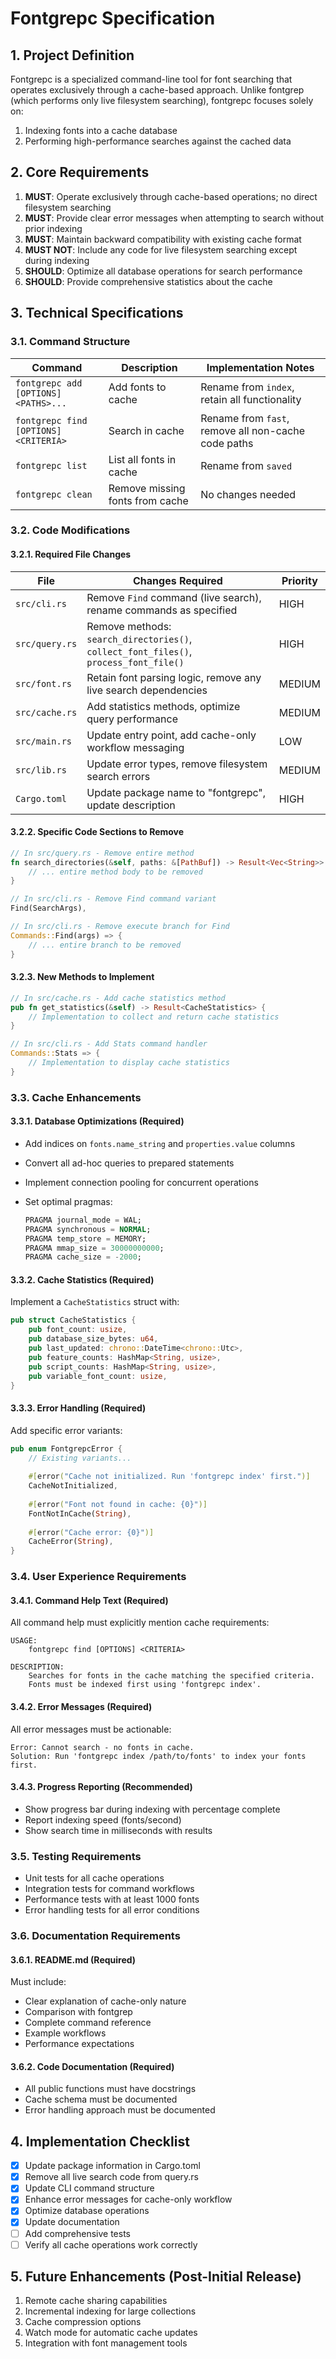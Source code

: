 # Fontgrepc Specification

## 1. Project Definition

Fontgrepc is a specialized command-line tool for font searching that operates exclusively through a cache-based approach. Unlike fontgrep (which performs only live filesystem searching), fontgrepc focuses solely on:

1. Indexing fonts into a cache database
2. Performing high-performance searches against the cached data

## 2. Core Requirements

1. **MUST**: Operate exclusively through cache-based operations; no direct filesystem searching
2. **MUST**: Provide clear error messages when attempting to search without prior indexing
3. **MUST**: Maintain backward compatibility with existing cache format
4. **MUST NOT**: Include any code for live filesystem searching except during indexing
5. **SHOULD**: Optimize all database operations for search performance
6. **SHOULD**: Provide comprehensive statistics about the cache

## 3. Technical Specifications

### 3.1. Command Structure

| Command                               | Description                     | Implementation Notes                                |
|---------------------------------------|---------------------------------|-----------------------------------------------------|
| `fontgrepc add [OPTIONS] <PATHS>...`  | Add fonts to cache              | Rename from `index`, retain all functionality       |
| `fontgrepc find [OPTIONS] <CRITERIA>` | Search in cache                 | Rename from `fast`, remove all non-cache code paths |
| `fontgrepc list`                      | List all fonts in cache         | Rename from `saved`                                 |
| `fontgrepc clean`                     | Remove missing fonts from cache | No changes needed                                   |

### 3.2. Code Modifications

#### 3.2.1. Required File Changes

| File           | Changes Required                                                                      | Priority |
|----------------|---------------------------------------------------------------------------------------|----------|
| `src/cli.rs`   | Remove `Find` command (live search), rename commands as specified                     | HIGH     |
| `src/query.rs` | Remove methods: `search_directories()`, `collect_font_files()`, `process_font_file()` | HIGH     |
| `src/font.rs`  | Retain font parsing logic, remove any live search dependencies                        | MEDIUM   |
| `src/cache.rs` | Add statistics methods, optimize query performance                                    | MEDIUM   |
| `src/main.rs`  | Update entry point, add cache-only workflow messaging                                 | LOW      |
| `src/lib.rs`   | Update error types, remove filesystem search errors                                   | MEDIUM   |
| `Cargo.toml`   | Update package name to "fontgrepc", update description                                | HIGH     |

#### 3.2.2. Specific Code Sections to Remove

```rust
// In src/query.rs - Remove entire method
fn search_directories(&self, paths: &[PathBuf]) -> Result<Vec<String>> {
    // ... entire method body to be removed
}

// In src/cli.rs - Remove Find command variant
Find(SearchArgs),

// In src/cli.rs - Remove execute branch for Find
Commands::Find(args) => {
    // ... entire branch to be removed
}
```

#### 3.2.3. New Methods to Implement

```rust
// In src/cache.rs - Add cache statistics method
pub fn get_statistics(&self) -> Result<CacheStatistics> {
    // Implementation to collect and return cache statistics
}

// In src/cli.rs - Add Stats command handler
Commands::Stats => {
    // Implementation to display cache statistics
}
```

### 3.3. Cache Enhancements

#### 3.3.1. Database Optimizations (Required)

- Add indices on `fonts.name_string` and `properties.value` columns
- Convert all ad-hoc queries to prepared statements
- Implement connection pooling for concurrent operations
- Set optimal pragmas:

  ```sql
  PRAGMA journal_mode = WAL;
  PRAGMA synchronous = NORMAL;
  PRAGMA temp_store = MEMORY;
  PRAGMA mmap_size = 30000000000;
  PRAGMA cache_size = -2000;
  ```

#### 3.3.2. Cache Statistics (Required)

Implement a `CacheStatistics` struct with:

```rust
pub struct CacheStatistics {
    pub font_count: usize,
    pub database_size_bytes: u64,
    pub last_updated: chrono::DateTime<chrono::Utc>,
    pub feature_counts: HashMap<String, usize>,
    pub script_counts: HashMap<String, usize>,
    pub variable_font_count: usize,
}
```

#### 3.3.3. Error Handling (Required)

Add specific error variants:

```rust
pub enum FontgrepcError {
    // Existing variants...
    
    #[error("Cache not initialized. Run 'fontgrepc index' first.")]
    CacheNotInitialized,
    
    #[error("Font not found in cache: {0}")]
    FontNotInCache(String),
    
    #[error("Cache error: {0}")]
    CacheError(String),
}
```

### 3.4. User Experience Requirements

#### 3.4.1. Command Help Text (Required)

All command help must explicitly mention cache requirements:

```
USAGE:
    fontgrepc find [OPTIONS] <CRITERIA>
    
DESCRIPTION:
    Searches for fonts in the cache matching the specified criteria.
    Fonts must be indexed first using 'fontgrepc index'.
```

#### 3.4.2. Error Messages (Required)

All error messages must be actionable:

```
Error: Cannot search - no fonts in cache.
Solution: Run 'fontgrepc index /path/to/fonts' to index your fonts first.
```

#### 3.4.3. Progress Reporting (Recommended)

- Show progress bar during indexing with percentage complete
- Report indexing speed (fonts/second)
- Show search time in milliseconds with results

### 3.5. Testing Requirements

- Unit tests for all cache operations
- Integration tests for command workflows
- Performance tests with at least 1000 fonts
- Error handling tests for all error conditions

### 3.6. Documentation Requirements

#### 3.6.1. README.md (Required)

Must include:

- Clear explanation of cache-only nature
- Comparison with fontgrep
- Complete command reference
- Example workflows
- Performance expectations

#### 3.6.2. Code Documentation (Required)

- All public functions must have docstrings
- Cache schema must be documented
- Error handling approach must be documented

## 4. Implementation Checklist

- [x] Update package information in Cargo.toml
- [x] Remove all live search code from query.rs
- [x] Update CLI command structure
- [x] Enhance error messages for cache-only workflow
- [x] Optimize database operations
- [x] Update documentation
- [ ] Add comprehensive tests
- [ ] Verify all cache operations work correctly

## 5. Future Enhancements (Post-Initial Release)

1. Remote cache sharing capabilities
2. Incremental indexing for large collections
3. Cache compression options
4. Watch mode for automatic cache updates
5. Integration with font management tools 
